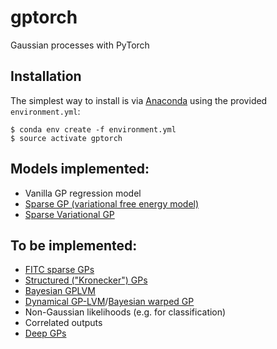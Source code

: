 # gptorch
Gaussian processes with PyTorch

## Installation

The simplest way to install is via [Anaconda](https://www.anaconda.com/distribution/) using the provided `environment.yml`:

```
$ conda env create -f environment.yml
$ source activate gptorch
```

## Models implemented:

- Vanilla GP regression model
- [Sparse GP (variational free energy model)](http://www.jmlr.org/proceedings/papers/v9/titsias10a/titsias10a.pdf)
- [Sparse Variational GP](http://proceedings.mlr.press/v38/hensman15.pdf)

## To be implemented:

- [FITC sparse GPs](http://papers.nips.cc/paper/2857-sparse-gaussian-processes-using-pseudo-inputs.pdf)
- [Structured ("Kronecker") GPs](https://www.sciencedirect.com/science/article/pii/S0021999119300397)
- [Bayesian GPLVM](http://proceedings.mlr.press/v9/titsias10a/titsias10a.pdf)
- [Dynamical GP-LVM](http://papers.nips.cc/paper/4330-variational-gaussian-process-dynamical-systems)/[Bayesian warped GP](http://papers.nips.cc/paper/4494-bayesian-warped-gaussian-processes)
- Non-Gaussian likelihoods (e.g. for classification)
- Correlated outputs
- [Deep GPs](http://papers.nips.cc/paper/7045-doubly-stochastic-variational-inference-for-deep-gaussian-processes)

